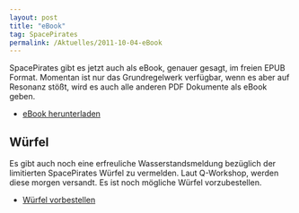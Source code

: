 ```yaml
---
layout: post
title: "eBook"
tag: SpacePirates
permalink: /Aktuelles/2011-10-04-eBook
---
```


SpacePirates gibt es jetzt auch als eBook, genauer gesagt, im freien EPUB Format. Momentan ist nur das Grundregelwerk verfügbar, wenn es aber auf Resonanz stößt, wird es auch alle anderen PDF Dokumente als eBook geben.

- [eBook herunterladen](https://spacepirates.jcgames.de/Publikationen/)

## Würfel

Es gibt auch noch eine erfreuliche Wasserstandsmeldung bezüglich der limitierten SpacePirates Würfel zu vermelden. Laut Q-Workshop, werden diese morgen versandt. Es ist noch mögliche Würfel vorzubestellen.

- [Würfel vorbestellen](https://spacepirates.jcgames.de/Publikationen/)


